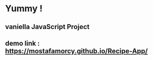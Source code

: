 # Yummy !
## vaniella  JavaScript Project

## demo link : https://mostafamorcy.github.io/Recipe-App/
